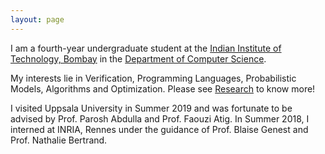 ```yaml
---
layout: page
---
```


<!-- ![Profile Picture](profile_1.jpg){:style="float: right;margin-right: 7px;margin-top: 7px;height: 200px;border: 5"} -->
I am a fourth-year undergraduate student at the [Indian Institute of Technology, Bombay](http://www.iitb.ac.in/) in the [Department of Computer Science](https://www.cse.iitb.ac.in/). 

My interests lie in Verification, Programming Languages, Probabilistic Models, Algorithms and Optimization. Please see [Research](https://ag1502.github.io/research) to know more!

I visited Uppsala University in Summer 2019 and was fortunate to be advised by Prof. Parosh Abdulla and Prof. Faouzi Atig. In Summer 2018, I interned at INRIA, Rennes under the guidance of Prof. Blaise Genest and Prof. Nathalie Bertrand. 
